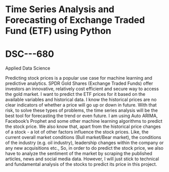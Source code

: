 # Time Series Analysis and Forecasting of Exchange Traded Fund (ETF) using Python
# DSC---680
Applied Data Science

Predicting stock prices is a popular use case for machine learning and predictive analytics. SPDR Gold Shares (Exchange Traded Funds) offer investors an innovative, relatively cost efficient and secure way to access the gold market. I want to predict the ETF prices for it based on the available variables and historical data. I know the historical prices are no clear indicators of whether a price will go up or down in future. With that risk, to solve these types of problems, the time series analysis will be the best tool for forecasting the trend or even future. I am using Auto ARIMA, Facebook’s Prophet and some other machine learning algorithms to predict the stock price. We also know that, apart from the historical price changes of a stock - a lot of other factors influence the stock prices. Like, the current overall market conditions (Bull market/Bear market), the conditions of the industry (e.g. oil industry), leadership changes within the company or any new acquisitions etc., So, in order to do predict the stock price, we also have to analyze the sentiment of the market by scraping the published articles, news and social media data. However, I will just stick to technical and fundamental analysis of the stocks to predict its price in this project.
